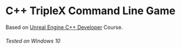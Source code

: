 # C++ TripleX Command Line Game

Based on [Unreal Engine C++ Developer](https://www.udemy.com/course/unrealcourse/) Course.


###### Tested on Windows 10
